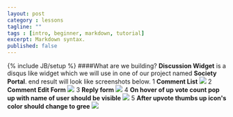 ```yaml
---
layout: post
category : lessons
tagline: ""
tags : [intro, beginner, markdown, tutorial]
excerpt: Markdown syntax.
published: false
---
```

{% include JB/setup %}
####What are we building?
**Discussion Widget** is a disqus like widget which we will use in one of our project named **Society Portal**.
end result will look like screenshots below.
1 **Comment List**
<img class="img-responsive" src="{{BASE_PATH}}/assets/media/Discussion-Widget-Comment-List.png">
2 **Comment Edit Form**
<img class="img-responsive" src="{{BASE_PATH}}/assets/media/Discussion-Widget-Comment-Edit.png">
3 **Reply form**
<img class="img-responsive" src="{{BASE_PATH}}/assets/media/Discussion-Widget-Comment-Reply.png">
4 **On hover of up vote count pop up with name of user should be visible**
<img class="img-responsive" src="{{BASE_PATH}}/assets/media/Discussion-Widget-Upvote-Popover.png">
5 **After upvote thumbs up icon's color should change to gree**
<img class="img-responsive" src="{{BASE_PATH}}/assets/media/Discussion-Widget-UpVote-Voted.png">
